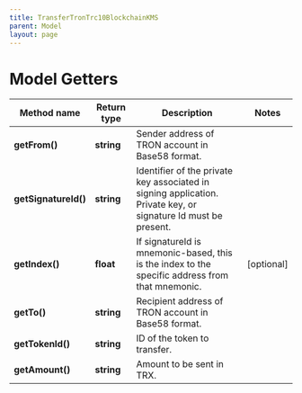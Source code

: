 ```yaml
---
title: TransferTronTrc10BlockchainKMS
parent: Model
layout: page
---
```


# Model Getters

Method name | Return type | Description | Notes
------------ | ------------- | ------------- | -------------
**getFrom()** | **string** | Sender address of TRON account in Base58 format. |
**getSignatureId()** | **string** | Identifier of the private key associated in signing application. Private key, or signature Id must be present. |
**getIndex()** | **float** | If signatureId is mnemonic-based, this is the index to the specific address from that mnemonic. | [optional]
**getTo()** | **string** | Recipient address of TRON account in Base58 format. |
**getTokenId()** | **string** | ID of the token to transfer. |
**getAmount()** | **string** | Amount to be sent in TRX. |

